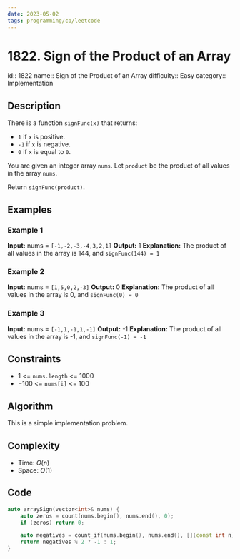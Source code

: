 ```yaml
---
date: 2023-05-02
tags: programming/cp/leetcode
---
```


# 1822. Sign of the Product of an Array 

id:: 1822
name:: Sign of the Product of an Array
difficulty:: Easy
category:: Implementation

## Description
There is a function `signFunc(x)` that returns:
-   `1` if `x` is positive.
-   `-1` if `x` is negative.
-   `0` if `x` is equal to `0`.

You are given an integer array `nums`. Let `product` be the product of all values in the array `nums`.

Return `signFunc(product)`.

## Examples
### Example 1
**Input:** nums = `[-1,-2,-3,-4,3,2,1]`
**Output:** 1
**Explanation:** The product of all values in the array is 144, and `signFunc(144) = 1`

### Example 2
**Input:** nums = `[1,5,0,2,-3]`
**Output:** 0
**Explanation:** The product of all values in the array is 0, and `signFunc(0) = 0`

### Example 3
**Input:** nums = `[-1,1,-1,1,-1]`
**Output:** -1
**Explanation:** The product of all values in the array is -1, and `signFunc(-1) = -1`

## Constraints
-   $1$ <= `nums.length` <= $1000$
-   $-100$ <= `nums[i]` <= $100$

## Algorithm
This is a simple implementation problem.

## Complexity
- Time: $O(n)$
- Space: $O(1)$

## Code
```cpp
auto arraySign(vector<int>& nums) {
	auto zeros = count(nums.begin(), nums.end(), 0);
	if (zeros) return 0;

	auto negatives = count_if(nums.begin(), nums.end(), [](const int n) { return n < 0; });
	return negatives % 2 ? -1 : 1;
}
```